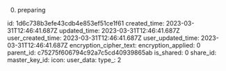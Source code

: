 0. preparing

id: 1d6c738b3efe43cdb4e853ef51ce1f61
created_time: 2023-03-31T12:46:41.687Z
updated_time: 2023-03-31T12:46:41.687Z
user_created_time: 2023-03-31T12:46:41.687Z
user_updated_time: 2023-03-31T12:46:41.687Z
encryption_cipher_text: 
encryption_applied: 0
parent_id: c75275f606794c92a7c5cd40939865ab
is_shared: 0
share_id: 
master_key_id: 
icon: 
user_data: 
type_: 2